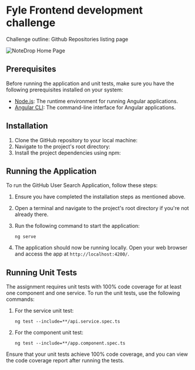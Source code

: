 # Fyle Frontend development challenge

Challenge outline: Github Repositories listing page

![NoteDrop Home Page](https://i.imgur.com/5nngZgr.png)

## Prerequisites

Before running the application and unit tests, make sure you have the following prerequisites installed on your system:

- [Node.js](https://nodejs.org/): The runtime environment for running Angular applications.
- [Angular CLI](https://angular.io/cli): The command-line interface for Angular applications.

## Installation

1. Clone the GitHub repository to your local machine:
2. Navigate to the project's root directory:
3. Install the project dependencies using npm:

## Running the Application

To run the GitHub User Search Application, follow these steps:

1. Ensure you have completed the installation steps as mentioned above.

2. Open a terminal and navigate to the project's root directory if you're not already there.

3. Run the following command to start the application:

   ```
   ng serve
   ```

4. The application should now be running locally. Open your web browser and access the app at `http://localhost:4200/`.

## Running Unit Tests

The assignment requires unit tests with 100% code coverage for at least one component and one service. To run the unit tests, use the following commands:

1. For the service unit test:

   ```
   ng test --include=**/api.service.spec.ts
   ```

2. For the component unit test:

   ```
   ng test --include=**/app.component.spec.ts
   ```

Ensure that your unit tests achieve 100% code coverage, and you can view the code coverage report after running the tests.
